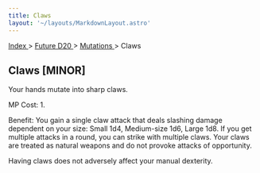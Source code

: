 ```yaml
---
title: Claws
layout: '~/layouts/MarkdownLayout.astro'
---
```


[ Index ](/) > [ Future D20 ](/future.d20.srd) > [ Mutations ](/future.d20.srd/mutations) > Claws

##  Claws [MINOR]

Your hands mutate into sharp claws.

MP Cost: 1.

Benefit: You gain a single claw attack that deals slashing damage dependent on
your size: Small 1d4, Medium-size 1d6, Large 1d8. If you get multiple attacks
in a round, you can strike with multiple claws. Your claws are treated as
natural weapons and do not provoke attacks of opportunity.

Having claws does not adversely affect your manual dexterity.

